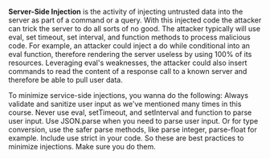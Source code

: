 **Server-Side Injection** is the activity of injecting untrusted data into the server as part of a command or a query. With this injected code the attacker can trick the server to do all sorts of no good. The attacker typically will use eval, set timeout, set interval, and function methods to process malicious code. For example, an attacker could inject a do while conditional into an eval function, therefore rendering the server useless by using 100% of its resources. Leveraging eval's weaknesses, the attacker could also insert commands to read the content of a response call to a known server and therefore be able to pull user data.

To minimize service-side injections, you wanna do the following: Always validate and sanitize user input as we've mentioned many times in this course. Never use eval, setTimeout, and setInterval and function to parse user input. Use JSON.parse when you need to parse user input. Or for type conversion, use the safer parse methods, like parse integer, parse-float for example. Include use strict in your code. So these are best practices to minimize injections. Make sure you do them.